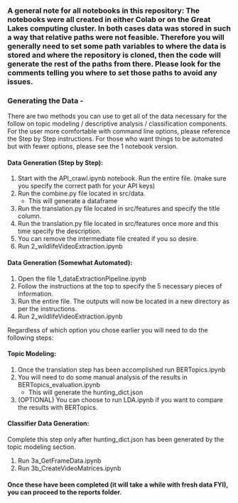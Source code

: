 ### A general note for all notebooks in this repository: The notebooks were all created in either Colab or on the Great Lakes computing cluster. In both cases data was stored in such a way that relative paths were not feasible. Therefore you will generally need to set some path variables to where the data is stored and where the repository is cloned, then the code will generate the rest of the paths from there. Please look for the comments telling you where to set those paths to avoid any issues.

### Generating the Data - 
There are two methods you can use to get all of the data necessary for the follow on topic modeling / descriptive analysis / classification components.
For the user more comfortable with command line options, please reference the Step by Step instructions. For those who want things to be automated but with fewer
options, please see the 1 notebook version.

#### Data Generation (Step by Step):
1) Start with the API_crawl.ipynb notebook. Run the entire file. (make sure you specify the correct path for your API keys)
2) Run the combine.py file located in src/data.
   - This will generate a dataframe
3) Run the translation.py file located in src/features and specify the title column.
4) Run the translation.py file located in src/features once more and this time specify the description.
5) You can remove the intermediate file created if you so desire.
6) Run 2_wildlifeVideoExtraction.ipynb

#### Data Generation (Somewhat Automated):
1) Open the file 1_dataExtractionPipeline.ipynb
2) Follow the instructions at the top to specify the 5 necessary pieces of information.
3) Run the entire file. The outputs will now be located in a new directory as per the instructions.
4) Run 2_wildlifeVideoExtraction.ipynb

Regardless of which option you chose earlier you will need to do the following steps:

#### Topic Modeling:
1) Once the translation step has been accomplished run BERTopics.ipynb
2) You will need to do some manual analysis of the results in BERTopics_evaluation.ipynb
   - This will generate the hunting_dict.json
3) (OPTIONAL) You can choose to run LDA.ipynb if you want to compare the results with BERTopics.

#### Classifier Data Generation:
Complete this step only after hunting_dict.json has been generated by the topic modeling section.
1) Run 3a_GetFrameData.ipynb
2) Run 3b_CreateVideoMatrices.ipynb

#### Once these have been completed (it will take a while with fresh data FYI), you can proceed to the reports folder.
